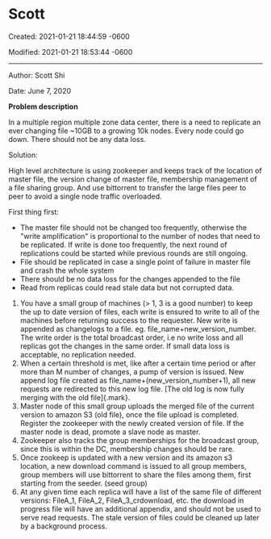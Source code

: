 # Scott

Created: 2021-01-21 18:44:59 -0600

Modified: 2021-01-21 18:53:44 -0600

---

Author: Scott Shi

Date: June 7, 2020

**Problem description**

In a multiple region multiple zone data center, there is a need to replicate an ever changing file ~10GB to a growing 10k nodes. Every node could go down. There should not be any data loss.



Solution:

High level architecture is using zookeeper and keeps track of the location of master file, the version change of master file, membership management of a file sharing group. And use bittorrent to transfer the large files peer to peer to avoid a single node traffic overloaded.

First thing first:

- The master file should not be changed too frequently, otherwise the "write amplification" is proportional to the number of nodes that need to be replicated. If write is done too frequently, the next round of replications could be started while previous rounds are still ongoing.
- File should be replicated in case a single point of failure in master file and crash the whole system
- There should be no data loss for the changes appended to the file
- Read from replicas could read stale data but not corrupted data.

1.  You have a small group of machines (> 1, 3 is a good number) to keep the up to date version of files, each write is ensured to write to all of the machines before returning success to the requester. New write is appended as changelogs to a file. eg. file_name+new_version_number. The write order is the total broadcast order, i.e no write loss and all replicas got the changes in the same order. If small data loss is acceptable, no replication needed.
2.  When a certain threshold is met, like after a certain time period or after more than M number of changes, a pump of version is issued. New append log file created as file_name+(new_version_number+1), all new requests are redirected to this new log file. [The old log is now fully merging with the old file]{.mark}.
3.  Master node of this small group uploads the merged file of the current version to amazon S3 (old file), once the file upload is completed. Register the zookeeper with the newly created version of file. If the master node is dead, promote a slave node as master.
4.  Zookeeper also tracks the group memberships for the broadcast group, since this is within the DC, membership changes should be rare.
5.  Once zookeep is updated with a new version and its amazon s3 location, a new download command is issued to all group members, group members will use bittorrent to share the files among them, first starting from the seeder. (seed group)
6.  At any given time each replica will have a list of the same file of different versions: FileA_1, FileA_2, FileA_3_crdownload, etc. the download in progress file will have an additional appendix, and should not be used to serve read requests. The stale version of files could be cleaned up later by a background process.
